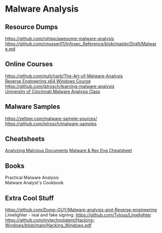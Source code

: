# Malware Analysis 
## Resource Dumps   
https://github.com/rshipp/awesome-malware-analysis   
https://github.com/rmusser01/Infosec_Reference/blob/master/Draft/Malware.md   

## Online Courses 
https://github.com/nullcharb/The-Art-of-Malware-Analysis   
[Reverse Engineering x64 Windows Course](https://github.com/0xZ0F/Z0FCourse_ReverseEngineering)     
https://github.com/jstrosch/learning-malware-analysis   
[University of Cincinnati Malware Analysis Class](https://github.com/ckane/CS7038-Malware-Analysis)    

## Malware Samples
https://zeltser.com/malware-sample-sources/   
https://github.com/jstrosch/malware-samples   

## Cheatsheets
[Analyzing Malcious Documents](https://sansorg.egnyte.com/dl/YrwOdFIm1I) 
[Malware & Rev Eng Cheatsheet](https://sansorg.egnyte.com/dl/suRa4RLonp) 

## Books  
Practical Malware Analysis   
Malware Analyst's Cookbook   

## Extra Cool Stuff   
https://github.com/Dump-GUY/Malware-analysis-and-Reverse-engineering    
Limelighter - real and fake signing. https://github.com/Tylous/Limelighter   
https://github.com/mytechnotalent/Hacking-Windows/blob/main/Hacking_Windows.pdf   
